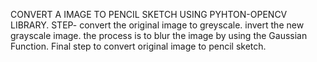 CONVERT A IMAGE TO PENCIL SKETCH USING PYHTON-OPENCV LIBRARY.
STEP-
convert the original image to greyscale.
invert the new grayscale image.
the process is to blur the image by using the Gaussian Function.
Final step to convert original image to pencil sketch.
